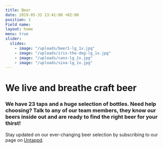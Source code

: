 ```yaml
---
title: Beer
date: 2019-05-31 13:41:00 +02:00
position: 1
Field name:
layout: home
menu: true
slider:
  slides:
    - image: "/uploads/beer1-lg_1x.jpg"
    - image: "/uploads/iris-the-dog-lg_1x.jpg"
    - image: "/uploads/cans-lg_1x.jpg"
    - image: "/uploads/sina-lg_1x.jpg"
---
```


# We live and breathe craft beer

### We have 23 taps and a huge selection of bottles. Need help choosing? Talk to any of our team members, they know our beers inside out and are ready to find the right beer for your thirst!

Stay updated on our ever-changing beer selection by subscribing to our page on <a href="{{site.untappd}}" target="_blank">Untappd</a>.

<div id="beers">
  <div id="menu-container"></div>
  <script>
    !function(e,n){var t=document.createElement("script"),a=document.getElementsByTagName("script")[0];t.async=1,a.parentNode.insertBefore(t,a),t.onload=t.onreadystatechange=function(e,a){(a||!t.readyState||/loaded|complete/.test(t.readyState))&&(t.onload=t.onreadystatechange=null,t=void 0,a||n&&n())},t.src=e}("https://embed-menu-preloader.untappdapi.com/embed-menu-preloader.min.js",function(){PreloadEmbedMenu("menu-container",25908,99278)});
  </script>
</div>
